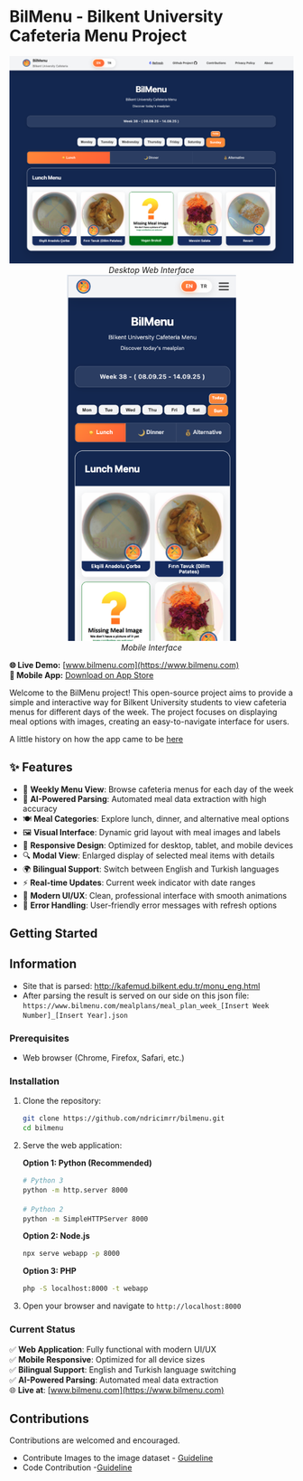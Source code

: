 # BilMenu - Bilkent University Cafeteria Menu Project

<div align="center">
  <img src="assets/screenshots/web_screenshot.png" alt="BilMenu Web Interface" width="800" />
  <br>
  <em>Desktop Web Interface</em>
</div>

<div align="center">
  <img src="assets/screenshots/mobile_screenshot.png" alt="BilMenu Mobile Interface" width="300" />
  <br>
  <em>Mobile Interface</em>
</div>

**🌐 Live Demo:** [www.bilmenu.com](https://www.bilmenu.com)  
**📱 Mobile App:** [Download on App Store](https://apps.apple.com/de/app/bilmenu/id6752549798)

Welcome to the BilMenu project! This open-source project aims to provide a simple and interactive way for Bilkent University students to view cafeteria menus for different days of the week. The project focuses on displaying meal options with images, creating an easy-to-navigate interface for users.

A little history on how the app came to be [here](history.md)

## ✨ Features

- 📅 **Weekly Menu View**: Browse cafeteria menus for each day of the week
- 🤖 **AI-Powered Parsing**: Automated meal data extraction with high accuracy
- 🍽️ **Meal Categories**: Explore lunch, dinner, and alternative meal options
- 🖼️ **Visual Interface**: Dynamic grid layout with meal images and labels
- 📱 **Responsive Design**: Optimized for desktop, tablet, and mobile devices
- 🔍 **Modal View**: Enlarged display of selected meal items with details
- 🌍 **Bilingual Support**: Switch between English and Turkish languages
- ⚡ **Real-time Updates**: Current week indicator with date ranges
- 🎨 **Modern UI/UX**: Clean, professional interface with smooth animations
- 🔄 **Error Handling**: User-friendly error messages with refresh options

## Getting Started

## Information

- Site that is parsed: http://kafemud.bilkent.edu.tr/monu_eng.html
- After parsing the result is served on our side on this json file: `https://www.bilmenu.com/mealplans/meal_plan_week_[Insert Week Number]_[Insert Year].json`

### Prerequisites

- Web browser (Chrome, Firefox, Safari, etc.)

### Installation

1. Clone the repository:

   ```bash
   git clone https://github.com/ndricimrr/bilmenu.git
   cd bilmenu
   ```

2. Serve the web application:

   **Option 1: Python (Recommended)**

   ```bash
   # Python 3
   python -m http.server 8000

   # Python 2
   python -m SimpleHTTPServer 8000
   ```

   **Option 2: Node.js**

   ```bash
   npx serve webapp -p 8000
   ```

   **Option 3: PHP**

   ```bash
   php -S localhost:8000 -t webapp
   ```

3. Open your browser and navigate to `http://localhost:8000`

### Current Status

✅ **Web Application**: Fully functional with modern UI/UX  
✅ **Mobile Responsive**: Optimized for all device sizes  
✅ **Bilingual Support**: English and Turkish language switching  
✅ **AI-Powered Parsing**: Automated meal data extraction  
🌐 **Live at**: [www.bilmenu.com](https://www.bilmenu.com)

## Contributions

Contributions are welcomed and encouraged.

- Contribute Images to the image dataset - [Guideline](/CONTRIBUTING_IMAGES.md)
- Code Contribution -[Guideline](/CONTRIBUTING_GUIDELINES.md)

